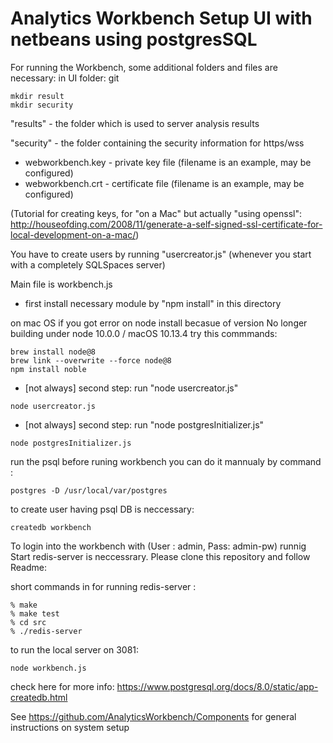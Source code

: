 # Analytics Workbench Setup UI with netbeans using postgresSQL

For running the Workbench, some additional folders and files are necessary:
in UI folder:
git
```
mkdir result
mkdir security
```

"results" - the folder which is used to server analysis results

"security" - the folder containing the security information for https/wss
   - webworkbench.key - private key file (filename is an example, may be configured)
   - webworkbench.crt - certificate file (filename is an example, may be configured)

   (Tutorial for creating keys, for "on a Mac" but actually "using openssl":
    http://houseofding.com/2008/11/generate-a-self-signed-ssl-certificate-for-local-development-on-a-mac/)

You have to create users by running "usercreator.js" (whenever you start with a completely SQLSpaces server)

Main file is workbench.js

  - first install necessary module by "npm install" in this directory

  on mac OS if you got error on node install becasue of version No longer building under node 10.0.0 / macOS 10.13.4
  try this commmands:

  ```
  brew install node@8
  brew link --overwrite --force node@8
  npm install noble
  ```

  - [not always] second step: run "node usercreator.js"
  ```
  node usercreator.js
  ```
  - [not always] second step: run "node postgresInitializer.js"
  ```
  node postgresInitializer.js
  ```

  run the psql before runing workbench you can do it mannualy by command :
  
  
   ```
   postgres -D /usr/local/var/postgres
   ```
   
   to create user having psql DB is neccessary:
   ```
   createdb workbench
   ```
   To login into the workbench with (User : admin, Pass: admin-pw) runnig Start redis-server is neccessrary.
   Please clone this repository and follow Readme: 
   
   
   
   short commands in for running redis-server :
   
   ```
   % make
   % make test 
   % cd src 
   % ./redis-server
   ```
   
   
   to run the local server on 3081: 
   
   ```
   node workbench.js
   ```
    
  
  check here for more info: https://www.postgresql.org/docs/8.0/static/app-createdb.html


  See https://github.com/AnalyticsWorkbench/Components for general instructions on system setup
